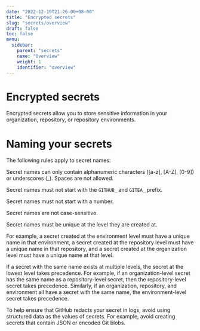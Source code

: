 ```yaml
---
date: "2022-12-19T21:26:00+08:00"
title: "Encrypted secrets"
slug: "secrets/overview"
draft: false
toc: false
menu:
  sidebar:
    parent: "secrets"
    name: "Overview"
    weight: 1
    identifier: "overview"
---
```


# Encrypted secrets

Encrypted secrets allow you to store sensitive information in your organization, repository, or repository environments.

# Naming your secrets

The following rules apply to secret names:

Secret names can only contain alphanumeric characters ([a-z], [A-Z], [0-9]) or underscores (_). Spaces are not allowed.

Secret names must not start with the `GITHUB_` and `GITEA_` prefix.

Secret names must not start with a number.

Secret names are not case-sensitive.

Secret names must be unique at the level they are created at.

For example, a secret created at the environment level must have a unique name in that environment, a secret created at the repository level must have a unique name in that repository, and a secret created at the organization level must have a unique name at that level.

If a secret with the same name exists at multiple levels, the secret at the lowest level takes precedence. For example, if an organization-level secret has the same name as a repository-level secret, then the repository-level secret takes precedence. Similarly, if an organization, repository, and environment all have a secret with the same name, the environment-level secret takes precedence.

To help ensure that GitHub redacts your secret in logs, avoid using structured data as the values of secrets. For example, avoid creating secrets that contain JSON or encoded Git blobs.
